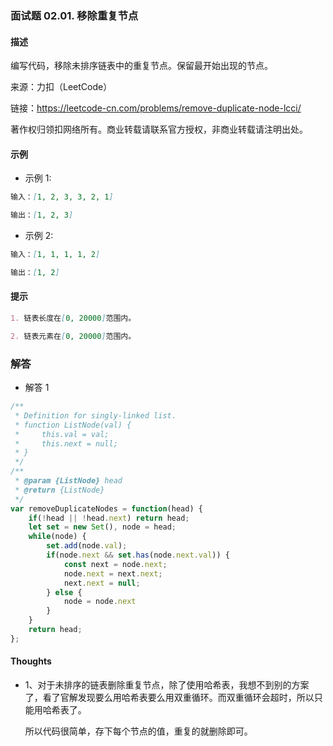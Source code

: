 ### 面试题 02.01. 移除重复节点

#### 描述

编写代码，移除未排序链表中的重复节点。保留最开始出现的节点。

来源：力扣（LeetCode）

链接：https://leetcode-cn.com/problems/remove-duplicate-node-lcci/

著作权归领扣网络所有。商业转载请联系官方授权，非商业转载请注明出处。

#### 示例

+ 示例 1:
```md
输入：[1, 2, 3, 3, 2, 1]

输出：[1, 2, 3]
```
+ 示例 2:
```md
输入：[1, 1, 1, 1, 2]

输出：[1, 2]
```


#### 提示
```md
1. 链表长度在[0, 20000]范围内。

2. 链表元素在[0, 20000]范围内。
```

### 解答

+ 解答 1
```js
/**
 * Definition for singly-linked list.
 * function ListNode(val) {
 *     this.val = val;
 *     this.next = null;
 * }
 */
/**
 * @param {ListNode} head
 * @return {ListNode}
 */
var removeDuplicateNodes = function(head) {
    if(!head || !head.next) return head;
    let set = new Set(), node = head;
    while(node) {
        set.add(node.val);
        if(node.next && set.has(node.next.val)) {
            const next = node.next;
            node.next = next.next;
            next.next = null;
        } else {
            node = node.next
        }
    }
    return head;
};
```


#### Thoughts

+ 1、对于未排序的链表删除重复节点，除了使用哈希表，我想不到别的方案了，看了官解发现要么用哈希表要么用双重循环。而双重循环会超时，所以只能用哈希表了。

  所以代码很简单，存下每个节点的值，重复的就删除即可。